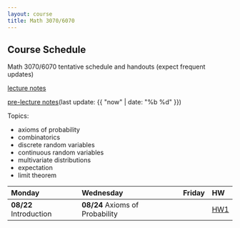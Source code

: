 ```yaml
---
layout: course
title: Math 3070/6070
---
```


## Course Schedule

Math 3070/6070 tentative schedule and handouts (expect frequent updates)

[lecture notes](../notes/combined.pdf)

[pre-lecture notes](../notes/current.pdf)(last update: {{ "now" | date: "%b %d" }})

<!---->

Topics:

- axioms of probability
- combinatorics
- discrete random variables
- continuous random variables
- multivariate distributions
- expectation
- limit theorem


| Monday | Wednesday | Friday | HW |
|:-----------|:-----------|:------------|:---|
| **08/22** Introduction | **08/24** Axioms of Probability | | [HW1](../HW/HW1/HW1.pdf) |
